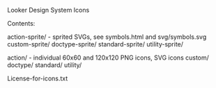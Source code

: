 Looker Design System Icons

Contents:

action-sprite/   - sprited SVGs, see symbols.html and svg/symbols.svg
custom-sprite/
doctype-sprite/
standard-sprite/
utility-sprite/

action/          - individual 60x60 and 120x120 PNG icons, SVG icons
custom/
doctype/
standard/
utility/

License-for-icons.txt

